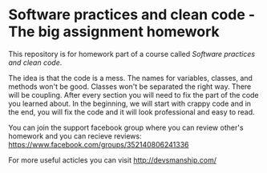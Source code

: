 # Software practices and clean code - The big assignment homework

This repository is for homework part of a course called *Software practices and clean code*.

The idea is that the code is a mess. The names for variables, classes, and methods won't be good. Classes won't be separated the right way. There will be coupling. After every section you will need to fix the part of the code you learned about. In the beginning, we will start with crappy code and in the end, you will fix the code and it will look professional and easy to read.

You can join the support facebook group where you can review other's homework and you can recieve reviews: https://www.facebook.com/groups/352140806241336

For more useful acticles you can visit http://devsmanship.com/
